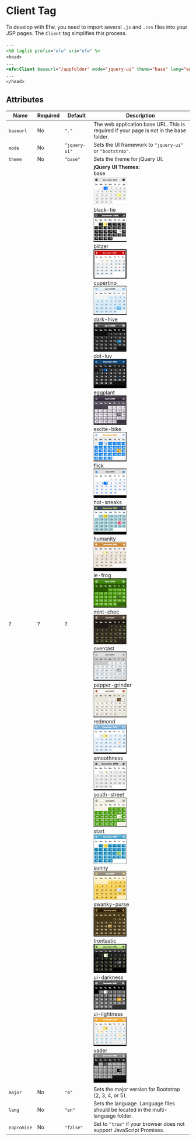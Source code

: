 # Client Tag

To develop with Efw, you need to import several `.js` and `.css` files into your JSP pages. The `Client` tag simplifies this process.

```jsp
...
<%@ taglib prefix="efw" uri="efw" %>
<head>
...
<efw:Client baseurl="/appfolder" mode="jquery-ui" theme="base" lang="en" /> // efw:client or efw:CLIENT
...
</head>
```
## Attributes

| Name | Required | Default | Description |
|---|---|---|---|
| `baseurl` | No | `"."` | The web application base URL. This is required if your page is not in the base folder. |
| `mode` | No | `"jquery-ui"` | Sets the UI framework to `"jquery-ui"` or `"bootstrap"`. |
| `theme` | No | `"base"` | Sets the theme for jQuery UI. |
|? |? |? | **jQuery UI Themes:**<br>base<br>![Base Theme](../img/themes/base.png)<br>black-tie<br>![Black Tie Theme](../img/themes/black-tie.png)<br>blitzer<br>![Blitzer Theme](../img/themes/blitzer.png)<br>cupertino<br>![Cupertino Theme](../img/themes/cupertino.png)<br>dark-hive<br>![Dark Hive Theme](../img/themes/dark-hive.png)<br>dot-luv<br>![Dot Luv Theme](../img/themes/dot-luv.png)<br>eggplant<br>![Eggplant Theme](../img/themes/eggplant.png)<br>excite-bike<br>![Excite Bike Theme](../img/themes/excite-bike.png)<br>flick<br>![Flick Theme](../img/themes/flick.png)<br>hot-sneaks<br>![Hot Sneaks Theme](../img/themes/hot-sneaks.png)<br>humanity<br>![Humanity Theme](../img/themes/humanity.png)<br>le-frog<br>![Le Frog Theme](../img/themes/le-frog.png)<br>mint-choc<br>![Mint Choc Theme](../img/themes/mint-choc.png)<br>overcast<br>![Overcast Theme](../img/themes/overcast.png)<br>pepper-grinder<br>![Pepper Grinder Theme](../img/themes/pepper-grinder.png)<br>redmond<br>![Redmond Theme](../img/themes/redmond.png)<br>smoothness<br>![Smoothness Theme](../img/themes/smoothness.png)<br>south-street<br>![South Street Theme](../img/themes/south-street.png)<br>start<br>![Start Theme](../img/themes/start.png)<br>sunny<br>![Sunny Theme](../img/themes/sunny.png)<br>swanky-purse<br>![Swanky Purse Theme](../img/themes/swanky-purse.png)<br>trontastic<br>![Trontastic Theme](../img/themes/trontastic.png)<br>ui-darkness<br>![UI Darkness Theme](../img/themes/ui-darkness.png)<br>ui-lightness<br>![UI Lightness Theme](../img/themes/ui-lightness.png)<br>vader<br>![Vader Theme](../img/themes/vader.png) |
| `major` | No | `"4"` | Sets the major version for Bootstrap (2, 3, 4, or 5). |
| `lang` | No | `"en"` | Sets the language. Language files should be located in the multi-language folder. |
| `nopromise` | No | `"false"` | Set to `"true"` if your browser does not support JavaScript Promises. |

